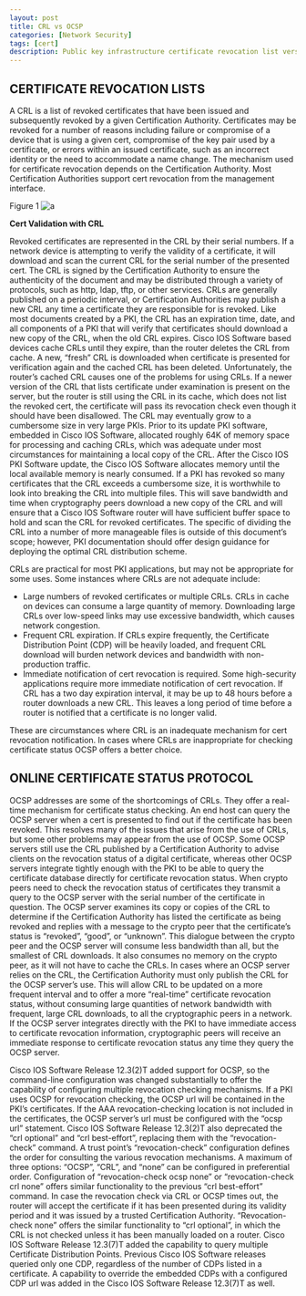 ```yaml
---
layout: post
title: CRL vs OCSP
categories: [Network Security]
tags: [cert]
description: Public key infrastructure certificate revocation list versus online certificate status protocol
---
```


## CERTIFICATE REVOCATION LISTS

A CRL is a list of revoked certificates that have been issued and subsequently revoked by a given Certification Authority. Certificates may
be revoked for a number of reasons including failure or compromise of a device that is using a given cert, compromise of the key pair used
by a certificate, or errors within an issued certificate, such as an incorrect identity or the need to accommodate a name change. The
mechanism used for certificate revocation depends on the Certification Authority. Most Certification Authorities support cert revocation
from the management interface.

Figure 1
![a]({{site.url}}/assets/a.png)

<b>Cert Validation with CRL</b>

Revoked certificates are represented in the CRL by their serial numbers. If a network device is attempting to verify the validity of a certificate, it will download and scan the current CRL for the serial number of the presented cert. The CRL is signed by the Certification Authority to ensure the authenticity of the document and may be distributed through a variety of protocols, such as http, ldap, tftp, or other services. CRLs are generally published on a periodic interval, or Certification Authorities may publish a new CRL any time a certificate they are responsible for is revoked. Like most documents created by a PKI, the CRL has an expiration time, date, and all components of a PKI that will verify that certificates should download a new copy of the CRL, when the old CRL expires. Cisco IOS Software based
devices cache CRLs until they expire, than the router deletes the CRL from cache. A new, “fresh” CRL is downloaded when certificate is presented for verification again and the cached CRL has been deleted. Unfortunately, the router’s cached CRL causes one of the problems for using CRLs. If a newer version of the CRL that lists certificate under examination is present on the server, but the router is still using the CRL in its cache, which does not list the revoked cert, the certificate will pass its revocation check even though it should have been disallowed. The CRL may eventually grow to a cumbersome size in very large PKIs. Prior to its update PKI software, embedded in Cisco IOS Software, allocated roughly 64K of memory space for processing and caching CRLs, which was adequate under most circumstances for maintaining a local copy of the CRL. After the Cisco IOS PKI Software update, the Cisco IOS Software allocates memory until the local available memory is nearly consumed. If a PKI has revoked so many certificates that the CRL exceeds a cumbersome size, it is worthwhile to look into breaking the CRL
into multiple files. This will save bandwidth and time when cryptography peers download a new copy of the CRL and will ensure that a Cisco IOS Software router will have sufficient buffer space to hold and scan the CRL for revoked certificates. The specific of dividing the CRL into a number of more manageable files is outside of this document’s scope; however, PKI documentation should offer design guidance for deploying the optimal CRL
distribution scheme. 

CRLs are practical for most PKI applications, but may not be appropriate for some uses. Some instances where CRLs are not adequate include:
* Large numbers of revoked certificates or multiple CRLs. CRLs in cache on devices can consume a large quantity of memory. Downloading large CRLs over low-speed links may use excessive bandwidth, which causes network congestion.
* Frequent CRL expiration. If CRLs expire frequently, the Certificate Distribution Point (CDP) will be heavily loaded, and frequent CRL download will burden network devices and bandwidth with non-production traffic. 
* Immediate notification of cert revocation is required. Some high-security applications require more immediate notification of cert revocation. If CRL has a two day expiration interval, it may be up to 48 hours before a router downloads a new CRL. This leaves a long period of time before a router is notified that a certificate is no longer valid. 

These are circumstances where CRL is an inadequate mechanism for cert revocation notification. In cases where CRLs are inappropriate for checking certificate status OCSP offers a better choice.

## ONLINE CERTIFICATE STATUS PROTOCOL

OCSP addresses are some of the shortcomings of CRLs. They offer a real-time mechanism for certificate status checking. An end host can query the OCSP server when a cert is presented to find out if the certificate has been revoked. This resolves many of the issues that arise from the use of CRLs, but some other problems may appear from the use of OCSP.
Some OCSP servers still use the CRL published by a Certification Authority to advise clients on the revocation status of a digital certificate, whereas other OCSP servers integrate tightly enough with the PKI to be able to query the certificate database directly for certificate revocation status. When crypto peers need to check the revocation status  of certificates they transmit a query to the OCSP server with the serial number of the certificate in question. The OCSP server examines its copy or copies of the CRL to determine if the Certification Authority has listed the certificate as being revoked and replies with a message to the crypto peer that the certificate’s status is “revoked”, “good”, or “unknown”. This dialogue between the crypto peer and the OCSP server will consume less bandwidth than all, but the smallest of CRL downloads. It also consumes no memory on the crypto peer, as it will not have to cache the CRLs. In cases where an OCSP server relies on the CRL, the Certification Authority must only publish the CRL for the OCSP server’s use. This will allow CRL to be updated on a more frequent interval and to offer a more “real-time” certificate revocation status, without consuming large quantities of network bandwidth with frequent, large CRL downloads, to all the cryptographic peers in a network. If the OCSP server integrates directly with the PKI to have immediate access to certificate revocation information, cryptographic peers will receive an immediate response to certificate revocation status any time they query the OCSP server.

Cisco IOS Software Release 12.3(2)T added support for OCSP, so the command-line configuration was changed substantially to offer the capability of configuring multiple revocation checking mechanisms. If a PKI uses OCSP for revocation checking, the OCSP url will be contained in the PKI’s certificates. If the AAA revocation-checking location is not included in the certificates, the OCSP server’s url must be configured with the “ocsp url” statement. Cisco IOS Software Release 12.3(2)T also deprecated the “crl optional” and “crl best-effort”, replacing them with the “revocation-check” command. A trust point’s “revocation-check” configuration defines the order for consulting the various revocation mechanisms. A maximum of three options: “OCSP”, “CRL”, and “none” can be configured in preferential order. Configuration of “revocation-check ocsp none” or “revocation-check crl none” offers similar functionality to the previous “crl best-effort” command. In case the revocation check via CRL or OCSP times out, the router will accept the certificate if it has been presented during its validity period and it was issued by a trusted Certification Authority. “Revocation-check none” offers the similar functionality to “crl optional”, in which the CRL is not checked unless it has been manually loaded on a router. Cisco IOS Software Release 12.3(7)T added the capability to query multiple Certificate Distribution Points. Previous Cisco IOS Software releases queried only one CDP, regardless of the number of CDPs listed in a certificate. A capability to override the embedded CDPs with a configured CDP url was added in the Cisco IOS Software Release 12.3(7)T as well.
